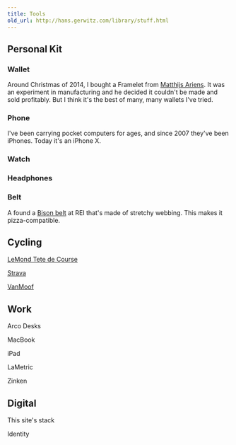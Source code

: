 ```yaml
---
title: Tools
old_url: http://hans.gerwitz.com/library/stuff.html
---
```


<!--
  https://twitter.com/mattgemmell/status/700069800861679616
  https://aaronparecki.com/life-stack/
 -->

## Personal Kit

### Wallet

Around Christmas of 2014, I bought a Framelet from [Matthijs Ariens](https://www.demeneer.nl/). It was an experiment in manufacturing and he decided it couldn't be made and sold profitably. But I think it's the best of many, many wallets I've tried.

### Phone

I've been carrying pocket computers for ages, and since 2007 they've been iPhones. Today it's an iPhone X.

### Watch

### Headphones

### Belt

A found a [Bison belt](https://bisondesigns.com/products/30mm-catch-and-release&#8482;-gun-metal-buckle) at REI that's made of stretchy webbing. This makes it pizza-compatible.

## Cycling

[LeMond Tete de Course](lemond.html)

[Strava](https://www.strava.com/athletes/692260)

[VanMoof](https://www.vanmoof.com/en_nl/bikes/standard-step-in)

## Work

Arco Desks

MacBook

iPad

LaMetric

Zinken


## Digital

This site's stack

Identity
